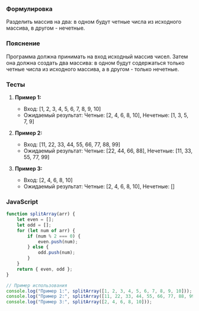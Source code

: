 
### Формулировка
Разделить массив на два: в одном будут четные числа из исходного массива, в другом - нечетные.

### Пояснение
Программа должна принимать на вход исходный массив чисел. Затем она должна создать два массива: в одном будут содержаться только четные числа из исходного массива, а в другом - только нечетные.

### Тесты

1. **Пример 1:**
   - Вход: [1, 2, 3, 4, 5, 6, 7, 8, 9, 10]
   - Ожидаемый результат: Четные: [2, 4, 6, 8, 10], Нечетные: [1, 3, 5, 7, 9]

2. **Пример 2:**
   - Вход: [11, 22, 33, 44, 55, 66, 77, 88, 99]
   - Ожидаемый результат: Четные: [22, 44, 66, 88], Нечетные: [11, 33, 55, 77, 99]

3. **Пример 3:**
   - Вход: [2, 4, 6, 8, 10]
   - Ожидаемый результат: Четные: [2, 4, 6, 8, 10], Нечетные: []

### JavaScript
```javascript
function splitArray(arr) {
    let even = [];
    let odd = [];
    for (let num of arr) {
        if (num % 2 === 0) {
            even.push(num);
        } else {
            odd.push(num);
        }
    }
    return { even, odd };
}

// Пример использования
console.log("Пример 1:", splitArray([1, 2, 3, 4, 5, 6, 7, 8, 9, 10]));
console.log("Пример 2:", splitArray([11, 22, 33, 44, 55, 66, 77, 88, 99]));
console.log("Пример 3:", splitArray([2, 4, 6, 8, 10]));
```

